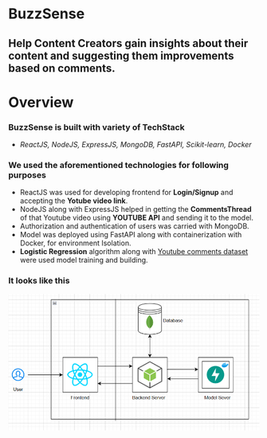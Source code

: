 # BuzzSense

## Help **Content Creators** gain insights about their content and suggesting them improvements based on comments.

# Overview
### BuzzSense is built with variety of TechStack
- *ReactJS, NodeJS, ExpressJS, MongoDB, FastAPI, Scikit-learn, Docker*

### We used the aforementioned technologies for following purposes
- ReactJS was used for developing frontend for **Login/Signup** and accepting the **Yotube video link**.
- NodeJS along with ExpressJS helped in getting the **CommentsThread** of that Youtube video using **YOUTUBE API** and sending it to the model.
- Authorization and authentication of users was carried with MongoDB.
- Model was deployed using FastAPI along with containerization with Docker, for environment Isolation.
- **Logistic Regression** algorithm along with [Youtube comments dataset](model\yt_data.csv) were used model training and building.

### It looks like this
![Architecture](\client\src\assets\architecture.png)

